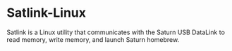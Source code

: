 # Satlink-Linux
Satlink is a Linux utility that communicates with the Saturn USB DataLink to read memory, write memory, and launch Saturn homebrew.
